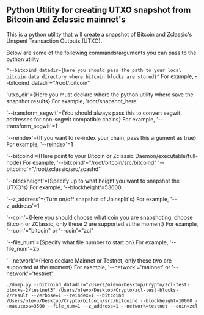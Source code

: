 ## Python Utility for creating UTXO snapshot from Bitcoin and Zclassic mainnet's


This is a python utility that will create a snapshot of Bitcoin and Zclassic's Unspent Transaction Outputs (UTXO). 

Below are some of the following commands/arguments you can pass to the python utility 

```"--bitcoind_datadir={here you should pass the path to your local bitcoin data directory where bitcoin blocks are stored}"```
For example, 
--bitcoind_datadir="/root/.bitcoin"

'utxo_dir'={Here you must declare where the python utility where save the snapshot results}
For example, 
'root/snapshot_here'

'--transform_segwit'={You should always pass this to convert segwit addresses for non-segwit compatible chains}
For example,
'--transform_segwit'=1

'--reindex'={If you want to re-index your chain, pass this argument as true}
For example,
'--reindex'=1

'--bitcoind'={Here point to your Bitcoin or Zclassic Daemon/executable/full-node}
For example,
'--bitcoind'="/root/bitcoin/src/bitcoind"
'--bitcoind'="/root/zclassic/src/zcashd"

'--blockheight'={Specify up to what height you want to snapshot the UTXO's}
For example,
'--blockheight'=53600 

'--z_address'={Turn on/off snapshot of Joinsplit's}
For example, 
'--z_address'=1

'--coin'={Here you should choose what coin you are snapshoting, choose Bitcoin or ZClassic, only these 2 are supported at the moment}
For example,
'--coin'="bitcoin" or '--coin'="zcl"

'--file_num'={Specify what file number to start on}
For example,
'--file_num'=25

'--network'={Here declare Mainnet or Testnet, only these two are supported at the moment}
For example,
'--network'='mainnet' or '--network'='testnet' 


```./dump.py --bitcoind_datadir="/Users/nlevo/Desktop/Crypto/zcl-test-blocks-2/testnet3" /Users/nlevo/Desktop/Crypto/zcl-test-blocks-2/result --verbose=1 --reindex=1 --bitcoind /Users/nlevo/Desktop/Crypto/bitcoin/src/bitcoind --blockheight=10000 --maxutxos=3500 --file_num=1 --z_address=1 --network=testnet --coin=zcl```



